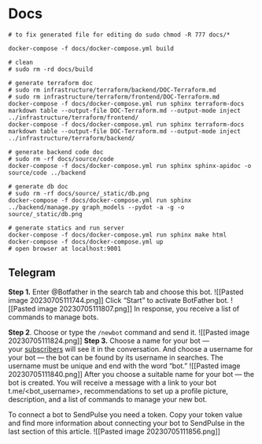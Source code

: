 # Docs

```
# to fix generated file for editing do sudo chmod -R 777 docs/*

docker-compose -f docs/docker-compose.yml build

# clean
# sudo rm -rd docs/build

# generate terraform doc
# sudo rm infrastructure/terraform/backend/DOC-Terraform.md
# sudo rm infrastructure/terraform/frontend/DOC-Terraform.md
docker-compose -f docs/docker-compose.yml run sphinx terraform-docs markdown table --output-file DOC-Terraform.md --output-mode inject ../infrastructure/terraform/frontend/
docker-compose -f docs/docker-compose.yml run sphinx terraform-docs markdown table --output-file DOC-Terraform.md --output-mode inject ../infrastructure/terraform/backend/

# generate backend code doc
# sudo rm -rf docs/source/code
docker-compose -f docs/docker-compose.yml run sphinx sphinx-apidoc -o source/code ../backend

# generate db doc
# sudo rm -rf docs/source/_static/db.png
docker-compose -f docs/docker-compose.yml run sphinx ../backend/manage.py graph_models --pydot -a -g -o source/_static/db.png

# generate statics and run server
docker-compose -f docs/docker-compose.yml run sphinx make html
docker-compose -f docs/docker-compose.yml up
# open browser at localhost:9001
```

## Telegram

**Step 1.** Enter @Botfather in the search tab and choose this bot.
![[Pasted image 20230705111744.png]]
Click “Start” to activate BotFather bot.
![[Pasted image 20230705111807.png]]
In response, you receive a list of commands to manage bots.

**Step 2**. Choose or type the `/newbot` command and send it.
![[Pasted image 20230705111824.png]]
**Step 3.** Choose a name for your bot — your [subscribers](https://sendpulse.com/knowledge-base/chatbot/manage-user-data#telegram) will see it in the conversation. And choose a username for your bot — the bot can be found by its username in searches. The username must be unique and end with the word “bot.”
![[Pasted image 20230705111840.png]]
After you choose a suitable name for your bot — the bot is created. You will receive a message with a link to your bot t.me/<bot_username>, recommendations to set up a profile picture, description, and a list of commands to manage your new bot.

To connect a bot to SendPulse you need a token. Copy your token value and find more information about connecting your bot to SendPulse in the last section of this article.
![[Pasted image 20230705111856.png]]
